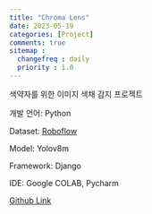 ```yaml
---
title: "Chroma Lens"
date: 2023-05-19
categories: [Project]
comments: true
sitemap :
  changefreq : daily
  priority : 1.0
---
```


색약자를 위한 이미지 색채 감지 프로젝트

개발 언어: Python

Dataset: [Roboflow](https://universe.roboflow.com/msa-ciwxj/yoon-2)

Model: Yolov8m

Framework: Django

IDE: Google COLAB, Pycharm

[Github Link](https://github.com/oblsoun/chromalens)